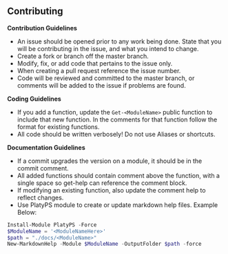 ## Contributing

**Contribution Guidelines**

- An issue should be opened prior to any work being done. State that you will be contributing in the issue, and what you intend to change.
- Create a fork or branch off the master branch.
- Modify, fix, or add code that pertains to the issue only.
- When creating a pull request reference the issue number.
- Code will be reviewed and committed to the master branch, or comments will be added to the issue if problems are found.

**Coding Guidelines**

- If you add a function, update the `Get-<ModuleName>` public function to include that new function. In the comments for that function follow the format for existing functions.
- All code should be written verbosely! Do not use Aliases or shortcuts.

**Documentation Guidelines**

- If a commit upgrades the version on a module, it should be in the commit comment.
- All added functions should contain comment above the function, with a single space so get-help can reference the comment block.
- If modifying an existing function, also update the comment help to reflect changes.
- Use PlatyPS module to create or update markdown help files. Example Below:

```Powershell
Install-Module PlatyPS -Force
$ModuleName = '<ModuleNameHere>'
$path = "./docs/<ModuleName>"
New-MarkdownHelp -Module $ModuleName -OutputFolder $path -force
```
